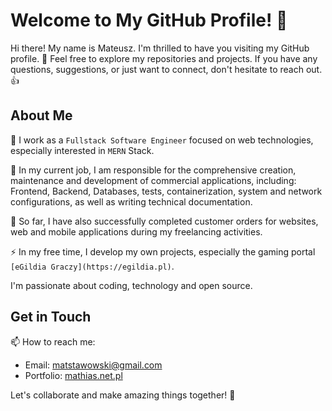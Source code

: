 # Welcome to My GitHub Profile! 👋

Hi there! My name is Mateusz. I'm thrilled to have you visiting my GitHub profile. 🚀 Feel free to explore my repositories and projects. If you have any questions, suggestions, or just want to connect, don't hesitate to reach out. 👍

## About Me

🌟 I work as a ``Fullstack Software Engineer`` focused on web technologies, especially interested in ``MERN`` Stack.

🔭 In my current job, I am responsible for the comprehensive creation, maintenance and development of commercial applications, including: Frontend, Backend, Databases, tests, containerization, system and network configurations, as well as writing technical documentation.

🌱 So far, I have also successfully completed customer orders for websites, web and mobile applications during my freelancing activities.

⚡ In my free time, I develop my own projects, especially the gaming portal ``[eGildia Graczy](https://egildia.pl)``.

I'm passionate about coding, technology and open source. 

## Get in Touch

📫 How to reach me:
- Email: [matstawowski@gmail.com](mailto:matstawowski@gmail.com)
- Portfolio: [mathias.net.pl](https://mathias.net.pl)

Let's collaborate and make amazing things together! 🌟
